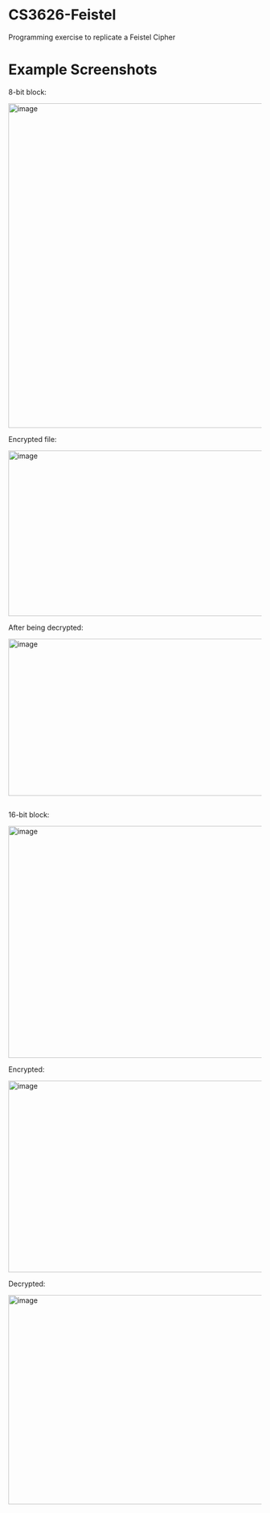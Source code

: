 # CS3626-Feistel
Programming exercise to replicate a Feistel Cipher
##
# Example Screenshots
8-bit block:

<img width="892" height="645" alt="image" src="https://github.com/user-attachments/assets/effa545c-dea0-4a11-89bc-765257003bb0" />


Encrypted file:

 <img width="544" height="329" alt="image" src="https://github.com/user-attachments/assets/3e7a3c36-27c2-48a0-8a04-7b7124d00987" />


After being decrypted:

 <img width="581" height="312" alt="image" src="https://github.com/user-attachments/assets/0cb3968e-9b63-4049-a19d-ab87d7b26fbf" />

##
16-bit block:

 <img width="781" height="461" alt="image" src="https://github.com/user-attachments/assets/35bec546-de30-4e4e-a698-9de83edc6759" />


Encrypted:

 <img width="772" height="381" alt="image" src="https://github.com/user-attachments/assets/c00a3dcb-8785-41c1-9a76-884d3b55a614" />


Decrypted:

<img width="815" height="416" alt="image" src="https://github.com/user-attachments/assets/eb0d11ce-af20-490b-a4d4-985970a16b26" />
